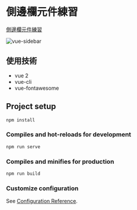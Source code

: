 # 側邊欄元件練習

[側邊欄元件練習](https://ching-code.github.io/vue-practice-sidebar/)

![vue-sidebar](https://lh3.googleusercontent.com/u/0/drive-viewer/AK7aPaD_Prt6HbOIq5tRREWvh5knd-fWS7NSx6CfbTKlLQJjibV__TnQc_uNk5aAkslrJRaELQkIaGB_U165VxCoi3J9u1WlDg=w1865-h970)

## 使用技術

-   vue 2
-   vue-cli
-   vue-fontawesome

## Project setup

```
npm install
```

### Compiles and hot-reloads for development

```
npm run serve
```

### Compiles and minifies for production

```
npm run build
```

### Customize configuration

See [Configuration Reference](https://cli.vuejs.org/config/).
